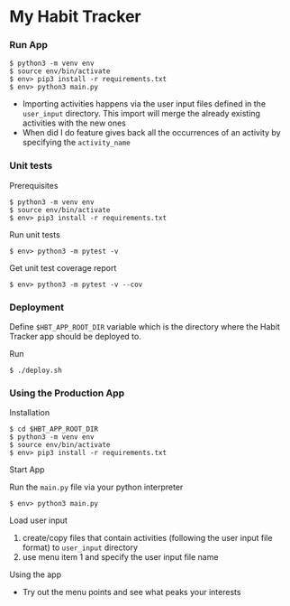 # My Habit Tracker

### Run App

```
$ python3 -m venv env
$ source env/bin/activate
$ env> pip3 install -r requirements.txt
$ env> python3 main.py
```

- Importing activities happens via the user input files defined in the `user_input` directory. This import will merge the already existing activities with the new ones
- When did I do feature gives back all the occurrences of an activity by specifying the `activity_name`

### Unit tests

Prerequisites 
```
$ python3 -m venv env
$ source env/bin/activate
$ env> pip3 install -r requirements.txt
```

Run unit tests
```
$ env> python3 -m pytest -v
```

Get unit test coverage report
```
$ env> python3 -m pytest -v --cov
```

### Deployment

Define `$HBT_APP_ROOT_DIR` variable which is the directory where the Habit Tracker app should be deployed to.

Run
```
$ ./deploy.sh
```

### Using the Production App

Installation
```
$ cd $HBT_APP_ROOT_DIR
$ python3 -m venv env
$ source env/bin/activate
$ env> pip3 install -r requirements.txt
```

Start App

Run the `main.py` file via your python interpreter
```
$ env> python3 main.py
```

Load user input

1. create/copy files that contain activities (following the user input file format) to `user_input` directory
2. use menu item 1 and specify the user input file name

Using the app

- Try out the menu points and see what peaks your interests